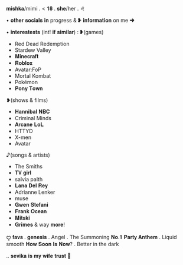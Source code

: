 𝐦𝐢𝐬𝐡𝐤𝐚/mimi . < 𝟏𝟖 . 𝐬𝐡𝐞/her . ♌︎

• 𝐨𝐭𝐡𝐞𝐫 𝐬𝐨𝐜𝐢𝐚𝐥𝐬 𝐢𝐧 progress 
&
❥ 𝐢𝐧𝐟𝐨𝐫𝐦𝐚𝐭𝐢𝐨𝐧 on me ➜

• 𝐢𝐧𝐭𝐞𝐫𝐞𝐬𝐭𝐞𝐬𝐭𝐬 (int! 𝐢𝐟 𝐬𝐢𝐦𝐢𝐥𝐚𝐫) :
❥(games)
 - Red Dead Redemption
 - Stardew Valley
 - 𝐌𝐢𝐧𝐞𝐜𝐫𝐚𝐟𝐭
 - 𝐑𝐨𝐛𝐥𝐨𝐱
 - Avatar:FoP
 - Mortal Kombat
 - Pokémon
 - 𝐏𝐨𝐧𝐲 𝐓𝐨𝐰𝐧

❥(shows & films)
 - 𝐇𝐚𝐧𝐧𝐢𝐛𝐚𝐥 𝐍𝐁𝐂
 - Criminal Minds
 - 𝐀𝐫𝐜𝐚𝐧𝐞 𝐋𝐨𝐋
 - HTTYD
 - X-men
 - Avatar

♪(songs & artists)
 - The Smiths
 - 𝐓𝐕 𝐠𝐢𝐫𝐥
 - salvia palth
 - 𝐋𝐚𝐧𝐚 𝐃𝐞𝐥 𝐑𝐞𝐲
 - Adrianne Lenker
 - muse
 - 𝐆𝐰𝐞𝐧 𝐒𝐭𝐞𝐟𝐚𝐧𝐢
 - 𝐅𝐫𝐚𝐧𝐤 𝐎𝐜𝐞𝐚𝐧
 - 𝐌𝐢𝐭𝐬𝐤𝐢
 - 𝐆𝐫𝐢𝐦𝐞𝐬
& way 𝐦𝐨𝐫𝐞!

ꨄ 𝐟𝐚𝐯𝐬 
 . 𝐠𝐞𝐧𝐞𝐬𝐢𝐬 . Angel . The Summoning 
 𝐍𝐨.𝟏 𝐏𝐚𝐫𝐭𝐲 𝐀𝐧𝐭𝐡𝐞𝐦 . Liquid smooth
 𝐇𝐨𝐰 𝐒𝐨𝐨𝐧 𝐈𝐬 𝐍𝐨𝐰? . Better in the dark

.. 𝐬𝐞𝐯𝐢𝐤𝐚 𝐢𝐬 𝐦𝐲 𝐰𝐢𝐟𝐞 𝐭𝐫𝐮𝐬𝐭 🙏
